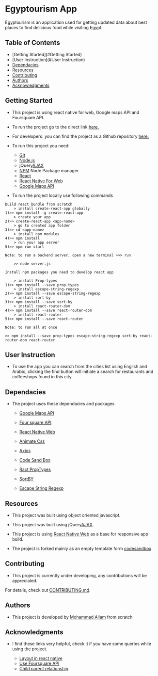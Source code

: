 # Egyptourism App
Egyptourism is an application used for getting updated data about best places to find delicious food while visiting Egypt.

## Table of Contents

* [Getting Started](#Getting Started)
* [User Instruction](#User Instruction)
* [Dependacies](#Dependacies)
* [Resources](#Resources)
* [Contributing](#contributing)
* [Authors](#Authors)
* [Acknowledgments](#Acknowledgments)

## Getting Started

*   This project is using react native for web, Google maps API and Foursquare API.

*   To run the project go to the direct link [here.](https://uodeeb.github.io/Egyptourism-app/)

*   For developers: you can find the project as a Github repository [here.](https://github.com/uodeeb/Egyptourism-app/)

* To run this project you need:
    - [Git](https://git-scm.com/downloads)
    - [Node.js](https://nodejs.org/en/download/)
    - jQuery[AJAX](http://api.jquery.com/jquery.ajax/)
    - [NPM](https://www.npmjs.com/) Node Package manager
    - [React](https://reactjs.org/)
    - [React Native For Web](https://github.com/necolas/react-native-web)
    - [Google Maps API](https://developers.google.com/maps/documentation)

* To run the project locally use following commands
``` 
build react bundle from scratch
	> install create-react-app globally
1)>> npm install -g create-react-app
	> create your app
2)>> create-react-app <app-name>
    > go to created app folder
3)>> cd <app-name>
	> install npm modules
4)>> npm install 
	> run your app server
5)>> npm run start

Note: to run a backend server, open a new terminal >>> run 
	
    >> node server.js

Install npm packages you need to develop react app

	> install Prop-types
1)>> npm install --save prop-types
    > install escape-string-regexp
2)>> npm install --save escape-string-regexp
	> install sort-by
3)>> npm install --save sort-by
    > install react-router-dom
4)>> npm install --save react-router-dom
	> install react-router
5)>> npm install --save react-router

Note: to run all at once

>> npm install --save prop-types escape-string-regexp sort-by react-router-dom react-router
``` 

## User Instruction
  
* To use the app you can search from the cities list using English and Arabic, clicking the find button will initiate a search for restaurants and coffeeshops found in this city.

## Dependacies

* The project uses these dependacies and packages

    - [Google Maps API](https://developers.google.com/maps/documentation)

    - [Four square API](https://foursquare.com/)
    
    - [React Native Web](https://github.com/necolas/react-native-web)

    - [Animate Css](https://github.com/daneden/animate.css/)

    - [Axios](https://github.com/axios/axios)

    - [Code Sand Box](https://codesandbox.io/)

    - [Ract PropTypes](https://www.npmjs.com/package/prop-types)

    - [SortBY](https://www.npmjs.com/package/sort-by)

    - [Escape String Regexp](https://www.npmjs.com/package/escape-string-regexp)


## Resources

*   This project was built using object oriented javascript.

*   This project was built using jQuery[AJAX](http://api.jquery.com/jquery.ajax/).

*   This project is using [React Native Web](https://github.com/necolas/react-native-web) as a base for responsive app build.

* The project is forked mainly as an empty template form [codesandbox](https://codesandbox.io/)

## Contributing

*   This project is currently under developing, any contributions will be appreciated.
    
For details, check out [CONTRIBUTING.md](CONTRIBUTING.md).

## Authors

*   This project is developed by [Mohammad Allam](https://www.facebook.com/uodeeb) from scratch

## Acknowledgments

*  I find these links very helpful, check it if you have some queries while using the project.

    -   [Layout in react native](https://www.youtube.com/watch?v=9jUtm-GokZI&t=603s)
    -   [Use Foursquare API](https://www.youtube.com/watch?v=MEzcDiA6shM)
    -  [Child parent relationship](https://www.youtube.com/watch?v=dyL99ACQfsM)
 
